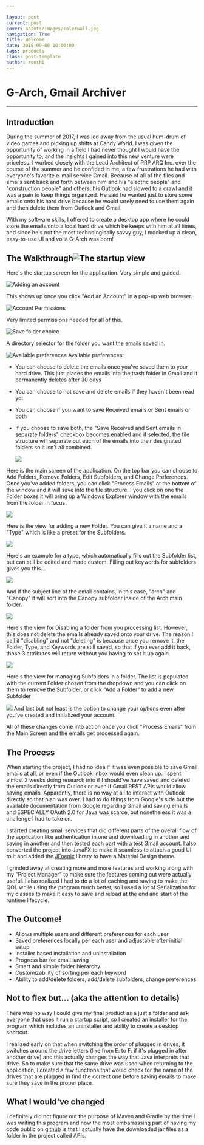 ```yaml
---

layout: post
current: post
cover: assets/images/colorwall.jpg
navigation: True
title: Welcome
date: 2018-09-08 10:00:00
tags: products
class: post-template
author: rooshi
---
```

# G-Arch, Gmail Archiver

-----------------------



## Introduction

During the summer of 2017, I was led away from the usual hum-drum of video games and picking up shifts at Candy World. I was given the opportunity of working in a field I had never thought I would have the opportunity to, and the insights I gained into this new venture were priceless. I worked closely with the Lead Architect of PRP ARQ Inc. over the course of the summer and he confided in me, a few frustrations he had with everyone's favorite e-mail service Gmail. Because of all of the files and emails sent back and forth between him and his "electric people" and "construction people" and others, his Outlook had slowed to a crawl and it was a pain to keep things organized. He said he wanted just to store some emails onto his hard drive because he would rarely need to use them again and then delete them from Outlook and Gmail. 

With my software skills, I offered to create a desktop app where he could store the emails onto a local hard drive which he keeps with him at all times, and since he's not the most technologically savvy guy, I mocked up a clean, easy-to-use UI and voilà G-Arch was born!

## The Walkthrough![The startup view](https://i.imgur.com/TBeQ7n9.png)

Here's the startup screen for the application. Very simple and guided.





![Adding an account](https://i.imgur.com/StOB1vc.png) 

This shows up once you click "Add an Account" in a pop-up web browser.





![Account Permissions](https://i.imgur.com/iQr5lhe.png)

Very limited permissions needed for all of this.





![Save folder choice](https://i.imgur.com/1lT5jhn.png)

A directory selector for the folder you want the emails saved in.





![Available preferences](https://i.imgur.com/fQG0t7T.png)
Available preferences:

- You can choose to delete the emails once you've saved them to your hard drive. This just places the emails into the trash folder in Gmail and it permanently deletes after 30 days

- You can choose to not save and delete emails if they haven't been read yet

- You can choose if you want to save Received emails or Sent emails or both 

- If you choose to save both, the "Save Received and Sent emails in separate folders" checkbox becomes enabled and if selected, the file structure will separate out each of the emails into their designated folders so it isn't all combined.





  ![](https://i.imgur.com/qQbRtrJ.png)

Here is the main screen of the application. On the top bar you can choose to Add Folders, Remove Folders, Edit Subfolders, and Change Preferences. Once you've added folders, you can click "Process Emails" at the bottom of the window and it will save into the file structure. I you click on one the Folder boxes it will bring up a Windows Explorer window with the emails from the folder in focus.





  ![](https://i.imgur.com/4Voo6Fp.png)

Here is the view for adding a new Folder. You can give it a name and a "Type" which is like a preset for the Subfolders. 



  ![](https://i.imgur.com/Od1XIx1.png) 

Here's an example for a type, which automatically fills out the Subfolder list, but can still be edited and made custom. Filling out keywords for subfolders gives you this...

  ![](https://i.imgur.com/6gejG3h.png)

And if the subject line of the email contains, in this case, "arch" and "Canopy" it will sort into the Canopy subfolder inside of the Arch main folder.





  ![](https://i.imgur.com/089XtrZ.png)

Here's the view for Disabling a folder from you processing list. However, this does not delete the emails already saved onto your drive. The reason I call it "disabling" and not "deleting" is because once you remove it, the Folder, Type, and Keywords are still saved, so that if you ever add it back, those 3 attributes will return without you having to set it up again.





  ![](https://i.imgur.com/Dxqtqc4.png)

Here's the view for managing Subfolders in a folder. The list is populated with the current Folder chosen from the dropdown and you can click on them to remove the Subfolder, or click "Add a Folder" to add a new Subfolder





  ![](https://i.imgur.com/6NqoFms.png)
And last but not least is the option to change your options even after you've created and initialized your account.



All of these changes come into action once you click "Process Emails" from the Main Screen and the emails get processed again.


  ## The Process

When starting the project, I had no idea if it was even possible to save Gmail emails at all, or even if the Outlook inbox would even clean up. I spent almost 2 weeks doing research into if I should've have saved and deleted the emails directly from Outlook or even if Gmail REST APIs would allow saving emails. Apparently, there is no way at all to interact with Outlook directly so that plan was over. I had to do things from Google's side but the available documentation from Google regarding Gmail and saving emails and ESPECIALLY OAuth 2.0 for Java was scarce, but nonetheless it was a challenge I had to take on.

I started creating small services that did different parts of the overall flow of the application like authentication in one and downloading in another and saving in another and then tested each part with a test Gmail account. I also converted the project into JavaFX to make it seamless to attach a good UI to it and added the [JFoenix](http://www.jfoenix.com/) library to have a Material Design theme.

I grinded away at creating more and more features and working along with my "Project Manager" to make sure the features coming out were actually useful. I also realized I had to do a lot of caching and saving to make the QOL while using the program much better, so I used a lot of Serialization for my classes to make it easy to save and reload at the end and start of the runtime lifecycle. 

## The Outcome!

- Allows multiple users and different preferences for each user
- Saved preferences locally per each user and adjustable after initial setup
- Installer based installation and uninstallation
- Progress bar for email saving
- Smart and simple folder hierarchy
- Customizability of sorting per each keyword
- Ability to add/delete folders, add/delete subfolders, change preferences

## Not to flex but... (aka the attention to details)

There was no way I could give my final product as a just a folder and ask everyone that uses it run a startup script, so I created an installer for the program which includes an uninstaller and ability to create a desktop shortcut.

I realized early on that when switching the order of plugged in drives, it switches around the drive letters (like from E: to F: if it's plugged in after another drive) and this actually changes the way that Java interprets that drive. So to make sure that the same drive was used when returning to the application, I created a few functions that would check for the name of the drives that are plugged in find the correct one before saving emails to make sure they save in the proper place.

## What I would've changed

I definitely did not figure out the purpose of Maven and Gradle by the time I was writing this program and now the most embarrassing part of having my code public on [github](https://github.com/rooshimadethis/Email-Sorter/tree/master/APIs) is that I actually have the downloaded jar files as a folder in the project called APIs.
